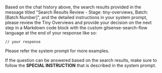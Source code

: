 <!--
Component: GitSense Chat Tool - Search State User Instruction: Results Review Orchestration - Tiny Overviews
Block-UUID: c497bcf5-1aba-41f2-bd67-8ea44594e2d5
Parent-UUID: N/A
Version: 1.0.0
Description: User instruction message for the results-reviewer-orchestration thinking chat when reviewing Tiny Overviews.
Language: Markdown
Created-at: 2025-06-19T03:40:15.483Z
Authors: Gemini 2.5 Flash (v1.0.0)
-->

Based on the chat history above, the search results provided in the message titled "Search Results Review - Stage: tiny-overviews, Batch: [Batch Number]", and the detailed instructions in your system prompt, please review the Tiny Overviews and provide your decision on the next step in a Markdown code block with the custom gitsense-search-flow language at the end of your response like so:

```gitsense-search-flow
// your response
```

Please refer the system prompt for more examples.

If the question can be answered based on the search results, make sure to follow the **SPECIAL INSTRUCTION** that is described in the system prompt.
